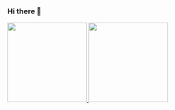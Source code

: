 ### Hi there 👋

<div>
  <a href="https://github.com/welsilvastudiovisual">
  <img height="180em" src="https://github-readme-stats.vercel.app/api?username=welsilvastudiovisual&show_icons=true&theme=gotham&include_all_commits=true&count_private=true"/>
  <img height="180em" src="https://github-readme-stats.vercel.app/api/top-langs/?username=welsilvastudiovisual&layout=compact&langs_count=8&theme=gotham"/>
</div>

<!--
**welsilvastudiovisual/welsilvastudiovisual** is a ✨ _special_ ✨ repository because its `README.md` (this file) appears on your GitHub profile.

Here are some ideas to get you started:

- 🔭 I’m currently working on ...
- 🌱 I’m currently learning ...
- 👯 I’m looking to collaborate on ...
- 🤔 I’m looking for help with ...
- 💬 Ask me about ...
- 📫 How to reach me: ...
- 😄 Pronouns: ...
- ⚡ Fun fact: ...
-->
